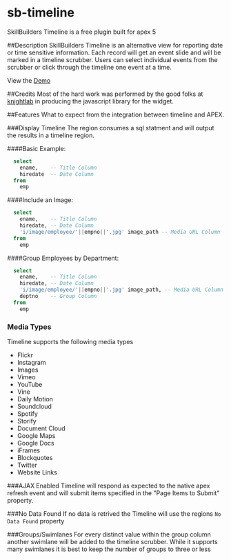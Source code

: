 # sb-timeline
SkillBuilders Timeline is a free plugin built for apex 5

##Description
SkillBuilders Timeline is an alternative view for reporting date or time sensitive information. Each record will get an event slide and will be marked in a timeline scrubber. Users can select individual events from the scrubber or click through the timeline one event at a time.

View the [Demo](https://apex.skillbuilders.com/demo/f?p=PLUGIN_DEMOS:SB_TIMELINE)

##Credits
Most of the hard work was performed by the good folks at [knightlab](http://timeline.knightlab.com) in producing the javascript library for the widget.

##Features
What to expect from the integration between timeline and APEX.

###Display Timeline
The region consumes a sql statment and will output the results in a timeline region.

####Basic Example:
```sql
  select
    ename,    -- Title Column
    hiredate  -- Date Column
  from
    emp
```  
####Include an Image:
```sql
  select
    ename,    -- Title Column
    hiredate, -- Date Column
    'i/image/employee/'||empno||'.jpg' image_path -- Media URL Column
  from
    emp
```  
####Group Employees by Department:
```sql
  select
    ename,    -- Title Column
    hiredate, -- Date Column
    'i/image/employee/'||empno||'.jpg' image_path, -- Media URL Column
    deptno    -- Group Column
  from
    emp
```

### Media Types
Timeline supports the following media types
* Flickr
* Instagram
* Images
* Vimeo
* YouTube
* Vine
* Daily Motion
* Soundcloud
* Spotify
* Storify
* Document Cloud
* Google Maps
* Google Docs
* iFrames
* Blockquotes
* Twitter
* Website Links

###AJAX Enabled
Timeline will respond as expected to the native apex refresh event and will submit items specified in the "Page Items to Submit" property.

###No Data Found
If no data is retrived the Timeline will use the regions `No Data Found` property

###Groups/Swimlanes
For every distinct value within the group column another swimlane will be added to the timeline scrubber. While it supports many swimlanes it is best to keep the number of groups to three or less

